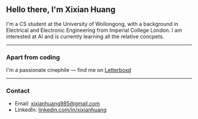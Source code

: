 ## Hello there, I'm Xixian Huang 

I'm a CS student at the University of Wollongong, with a background in Electrical and Electronic Engineering from Imperial College London. I am interested at AI and is currently learning all the relative concpets. 


---

### Apart from coding

I'm a passionate cinephile — find me on [Letterboxd](https://letterboxd.com/XixianH/)  

---

### Contact

- Email: xixianhuang985@gmail.com
- LinkedIn: [linkedin.com/in/xixianhuang](https://www.linkedin.com/in/xixianhuang)


